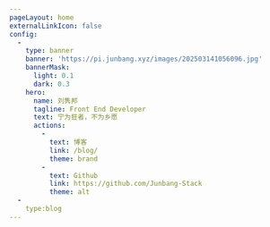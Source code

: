 ```yaml
---
pageLayout: home
externalLinkIcon: false
config:
  -
    type: banner
    banner: 'https://pi.junbang.xyz/images/202503141056096.jpg'
    bannerMask:
      light: 0.1
      dark: 0.3
    hero:
      name: 刘隽邦
      tagline: Front End Developer
      text: 宁为狂者，不为乡愿
      actions:
        -
          text: 博客
          link: /blog/
          theme: brand
        -
          text: Github
          link: https://github.com/Junbang-Stack
          theme: alt
  -
    type:blog
---
```


